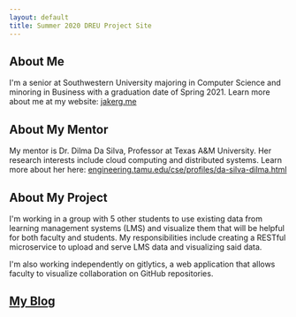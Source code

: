 ```yaml
---
layout: default
title: Summer 2020 DREU Project Site
---
```

## About Me

I'm a senior at Southwestern University majoring in Computer Science and minoring in Business with a graduation date of Spring 2021. Learn more about me at my website: [jakerg.me](https://jakerg.me)

## About My Mentor

My mentor is Dr. Dilma Da Silva, Professor at Texas A&M University. Her research interests include cloud computing and distributed systems. Learn more about her here: [engineering.tamu.edu/cse/profiles/da-silva-dilma.html](https://engineering.tamu.edu/cse/profiles/da-silva-dilma.html)

## About My Project

I'm working in a group with 5 other students to use existing data from learning management systems (LMS) and visualize them that will be helpful for both faculty and students. My responsibilities include creating a RESTful microservice to upload and serve LMS data and visualizing said data.

I'm also working independently on gitlytics, a web application that allows faculty to visualize collaboration on GitHub repositories.

<!-- [My Final Report](files/finalreport.pdf) -->

## [My Blog](blog)


